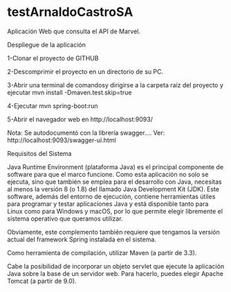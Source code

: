 # testArnaldoCastroSA
Aplicación Web que consulta el API de Marvel.

Despliegue de la aplicación

1-Clonar el proyecto de GITHUB

2-Descomprimir el proyecto en un directorio de su PC.

3-Abrir una terminal de comandosy dirigirse a la carpeta raíz del proyecto y ejecutar mvn install -Dmaven.test.skip=true

4-Ejecutar mvn spring-boot:run

5-Abrir el navegador web en http://localhost:9093/ 




Nota: Se autodocumentó con la librería swagger.... Ver: http://localhost:9093/swagger-ui.html 

Requisitos del Sistema

Java Runtime Environment (plataforma Java) es el principal componente de software para que el marco funcione. Como esta aplicación no solo se ejecuta, sino que también se emplea para el desarrollo con Java, necesitas al menos la versión 8 (o 1.8) del llamado Java Development Kit (JDK). 
Este software, además del entorno de ejecución, contiene herramientas útiles para programar y testar aplicaciones Java y está disponible tanto para Linux como para Windows y macOS, por lo que permite elegir libremente el sistema operativo que queramos utilizar.

Obviamente, este complemento también requiere que tengamos la versión actual del framework Spring instalada en el sistema.

Como herramienta de compilación, utilizar Maven (a partir de 3.3).

Cabe la posibilidad de incorporar un objeto servlet que ejecute la aplicación Java sobre la base de un servidor web. Para hacerlo, puedes elegir Apache Tomcat (a partir de 9.0).
